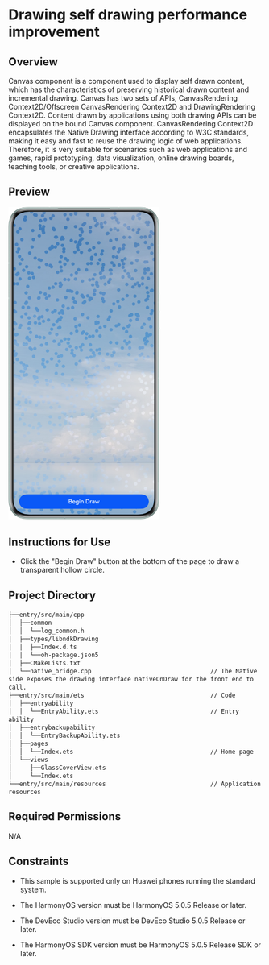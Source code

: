 # **Drawing self drawing performance improvement**
## Overview
Canvas component is a component used to display self drawn content, which has the characteristics of preserving historical drawn content and incremental drawing. Canvas has two sets of APIs, CanvasRendering Context2D/Offscreen CanvasRendering Context2D and DrawingRendering Context2D. Content drawn by applications using both drawing APIs can be displayed on the bound Canvas component. CanvasRendering Context2D encapsulates the Native Drawing interface according to W3C standards, making it easy and fast to reuse the drawing logic of web applications. Therefore, it is very suitable for scenarios such as web applications and games, rapid prototyping, data visualization, online drawing boards, teaching tools, or creative applications.

## Preview

<img alt="img.png" src="./screenshots/Screenshot.png" width="300"/>

## Instructions for Use
- Click the "Begin Draw" button at the bottom of the page to draw a transparent hollow circle.

## Project Directory
``` 
├──entry/src/main/cpp
│  ├──common
│  │  └──log_common.h
│  ├──types/libndkDrawing
│  │  ├──Index.d.ts
│  │  └──oh-package.json5
│  ├──CMakeLists.txt
│  └──native_bridge.cpp                                 // The Native side exposes the drawing interface nativeOnDraw for the front end to call.
├──entry/src/main/ets                                   // Code
│  ├──entryability
│  │  └──EntryAbility.ets                               // Entry ability
│  ├──entrybackupability
│  │  └──EntryBackupAbility.ets
│  ├──pages                              
│  │  └──Index.ets                                      // Home page
│  └──views
│     ├──GlassCoverView.ets                       
│     └──Index.ets                                 
└──entry/src/main/resources                             // Application resources
```
## Required Permissions
N/A

## Constraints
* This sample is supported only on Huawei phones running the standard system.

* The HarmonyOS version must be HarmonyOS 5.0.5 Release or later.

* The DevEco Studio version must be DevEco Studio 5.0.5 Release or later.

* The HarmonyOS SDK version must be HarmonyOS 5.0.5 Release SDK or later.

